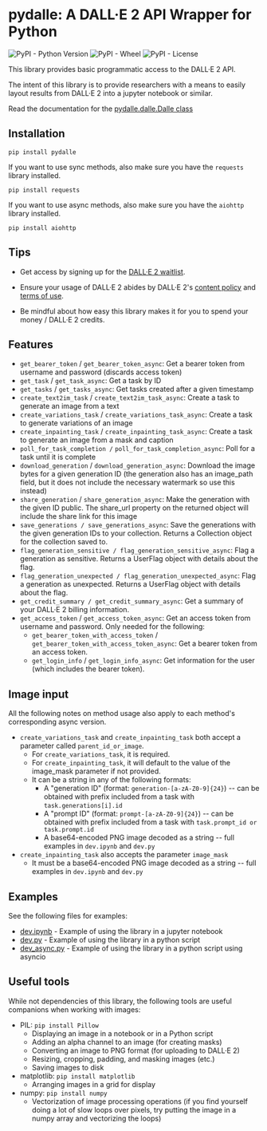 # pydalle: A DALL·E 2 API Wrapper for Python

![PyPI - Python Version](https://img.shields.io/pypi/pyversions/pydalle)
![PyPI - Wheel](https://img.shields.io/pypi/wheel/pydalle)
![PyPI - License](https://img.shields.io/pypi/l/pydalle)

This library provides basic programmatic access to the DALL·E 2 API.

The intent of this library is to provide researchers with a means to easily layout
results from DALL·E 2 into a jupyter notebook or similar.

Read the documentation for the [pydalle.dalle.Dalle class](https://pydalle.readthedocs.io/en/latest/dalle.html#pydalle.dalle.Dalle)

## Installation

    pip install pydalle

If you want to use sync methods, also make sure you have the `requests` library installed.

    pip install requests

If you want to use async methods, also make sure you have the `aiohttp` library installed.

    pip install aiohttp

## Tips

- Get access by signing up for the [DALL·E 2 waitlist][1].

- Ensure your usage of DALL·E 2 abides by DALL·E 2's [content policy][2] and [terms of use][3].

- Be mindful about how easy this library makes it for you to spend your money / DALL·E 2 credits.

## Features

- `get_bearer_token` / `get_bearer_token_async`: Get a bearer token from username and password (discards access token)
- `get_task` / `get_task_async`: Get a task by ID
- `get_tasks` / `get_tasks_async`: Get tasks created after a given timestamp
- `create_text2im_task` / `create_text2im_task_async`: Create a task to generate an image from a text
- `create_variations_task` / `create_variations_task_async`: Create a task to generate variations of an image
- `create_inpainting_task` / `create_inpainting_task_async`: Create a task to generate an image from a mask and caption
- `poll_for_task_completion /` `poll_for_task_completion_async`: Poll for a task until it is complete
- `download_generation` / `download_generation_async`: Download the image bytes for a given generation ID
  (the generation also has an image_path field, but it does not include the necessary watermark so use this instead)
- `share_generation` / `share_generation_async`: Make the generation with the given ID public. The share_url property on the returned object 
   will include the share link for this image
- `save_generations / save_generations_async`: Save the generations with the given generation IDs to your collection. Returns a
    Collection object for the collection saved to.
- `flag_generation_sensitive / flag_generation_sensitive_async`: Flag a generation as sensitive. Returns a
    UserFlag object with details about the flag.
- `flag_generation_unexpected / flag_generation_unexpected_async`: Flag a generation as unexpected. Returns a
    UserFlag object with details about the flag.
- `get_credit_summary / get_credit_summary_async`: Get a summary of your DALL·E 2 billing information.
- `get_access_token` / `get_access_token_async`: Get an access token from username and password. Only needed for the following:
  - `get_bearer_token_with_access_token` / `get_bearer_token_with_access_token_async`: Get a bearer token from an access token.
  - `get_login_info` / `get_login_info_async`: Get information for the user (which includes the bearer token).

## Image input

All the following notes on method usage also apply to each method's corresponding async version.

- `create_variations_task` and `create_inpainting_task` both accept a parameter called `parent_id_or_image`.
    - For `create_variations_task`, it is required.
    - For `create_inpainting_task`, it will default to the value of the image_mask parameter if not provided.
    - It can be a string in any of the following formats:
        - A "generation ID" (format: `generation-[a-zA-Z0-9]{24}`) -- can be obtained with prefix included from a task
          with `task.generations[i].id`
        - A "prompt ID" (format: `prompt-[a-zA-Z0-9]{24}`) -- can be obtained with prefix included from a task
          with `task.prompt_id or task.prompt.id`
        - A base64-encoded PNG image decoded as a string -- full examples in `dev.ipynb` and `dev.py`
- `create_inpainting_task` also accepts the parameter `image_mask`
    - It must be a base64-encoded PNG image decoded as a string -- full examples in `dev.ipynb` and `dev.py`

## Examples

See the following files for examples:

- [dev.ipynb](./dev.ipynb) - Example of using the library in a jupyter notebook
- [dev.py](./dev.py) - Example of using the library in a python script
- [dev_async.py](./dev_async.py) - Example of using the library in a python script using asyncio

## Useful tools

While not dependencies of this library, the following tools are useful companions when working with images:

- PIL: `pip install Pillow`
    - Displaying an image in a notebook or in a Python script
    - Adding an alpha channel to an image (for creating masks)
    - Converting an image to PNG format (for uploading to DALL·E 2)
    - Resizing, cropping, padding, and masking images (etc.)
    - Saving images to disk
- matplotlib: `pip install matplotlib`
    - Arranging images in a grid for display
- numpy: `pip install numpy`
    - Vectorization of image processing operations
      (if you find yourself doing a lot of slow loops over pixels, try putting the image in a numpy array and
      vectorizing the loops)

[1]: https://labs.openai.com/waitlist

[2]: https://labs.openai.com/policies/content-policy

[3]: https://labs.openai.com/policies/terms
